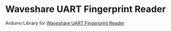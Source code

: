 # Waveshare UART Fingerprint Reader
Arduino Library for [Waveshare UART Fingerprint Reader](https://www.waveshare.com/wiki/UART_Fingerprint_Reader)


